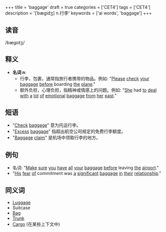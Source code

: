 +++
title = 'baggage'
draft = true
categories = ['CET4']
tags = ['CET4']
description = '[ˈbægidʒ] n.行李'
keywords = ['ai words', 'baggage']
+++

## 读音
/bæɡɪdʒ/

## 释义
- **名词 n**:
   - 行李，包裹，通常指旅行者携带的物品。例如: "[Please](/zh/post/please/) [check](/zh/post/check/) [your](/zh/post/your/) [baggage](/zh/post/baggage/) [before](/zh/post/before/) boarding [the](/zh/post/the/) [plane](/zh/post/plane/)."
   - 额外负担，心理负担，指精神或情感上的问题。例如: "[She](/zh/post/she/) had [to](/zh/post/to/) [deal](/zh/post/deal/) [with](/zh/post/with/) [a](/zh/post/a/) [lot](/zh/post/lot/) [of](/zh/post/of/) [emotional](/zh/post/emotional/) [baggage](/zh/post/baggage/) [from](/zh/post/from/) [her](/zh/post/her/) [past](/zh/post/past/)."

## 短语
- "[Check](/zh/post/check/) [baggage](/zh/post/baggage/)" 意为托运行李。
- "[Excess](/zh/post/excess/) [baggage](/zh/post/baggage/)" 指超出航空公司规定的免费行李额度。
- "[Baggage](/zh/post/baggage/) [claim](/zh/post/claim/)" 是机场中领取行李的地方。

## 例句
- 名词: "[Make](/zh/post/make/) [sure](/zh/post/sure/) [you](/zh/post/you/) [have](/zh/post/have/) [all](/zh/post/all/) [your](/zh/post/your/) [baggage](/zh/post/baggage/) [before](/zh/post/before/) leaving [the](/zh/post/the/) [airport](/zh/post/airport/)."
- "[His](/zh/post/his/) [fear](/zh/post/fear/) [of](/zh/post/of/) commitment was [a](/zh/post/a/) [significant](/zh/post/significant/) [baggage](/zh/post/baggage/) [in](/zh/post/in/) [their](/zh/post/their/) [relationship](/zh/post/relationship/)."

## 同义词
- [Luggage](/zh/post/luggage/)
- Suitcase
- [Bag](/zh/post/bag/)
- [Trunk](/zh/post/trunk/)
- [Cargo](/zh/post/cargo/) (在某些上下文中)
